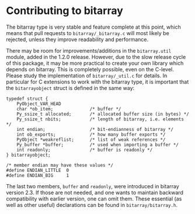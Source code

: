 Contributing to bitarray
========================

The bitarray type is very stable and feature complete at this point,
which means that pull requests to `bitarray/_bitarray.c` will most likely
be rejected, unless they improve readability and performance.

There may be room for improvements/additions in the `bitarray.util` module,
added in the 1.2.0 release.  However, due to the slow release cycle of this
package, it may be more practical to create your own library which depends
on bitarray.  This is completely possible, even on the C-level.  Please
study the implementation of `bitarray/_util.c` for details.  In particular for
C extensions to work with the bitarray type, it is important that
the `bitarrayobject` struct is defined in the same way:

    typedef struct {
        PyObject_VAR_HEAD
        char *ob_item;              /* buffer */
        Py_ssize_t allocated;       /* allocated buffer size (in bytes) */
        Py_ssize_t nbits;           /* length of bitarray, i.e. elements */
        int endian;                 /* bit-endianness of bitarray */
        int ob_exports;             /* how many buffer exports */
        PyObject *weakreflist;      /* list of weak references */
        Py_buffer *buffer;          /* used when importing a buffer */
        int readonly;               /* buffer is readonly */
    } bitarrayobject;

    /* member endian may have these values */
    #define ENDIAN_LITTLE  0
    #define ENDIAN_BIG     1

The last two members, `buffer` and `readonly`, were introduced in bitarray
version 2.3.  If those are not needed, and one wants to maintain backward
compatibility with earlier version, one can omit them.
These essential (as well as other useful) declarations can be found
in `bitarray/bitarray.h`.
